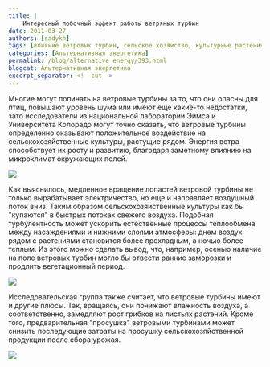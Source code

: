 ```yaml
---
title: |
    Интересный побочный эффект работы ветряных турбин
date: 2011-03-27
authors: [sadykh]
tags: [влияние ветровых турбин, сельское хозяйство, культурные растения, альтернативная энергетика]
categories: [Альтернативная энергетика]
permalink: /blog/alternative_energy/393.html
blogcat: Альтернативная энергетика
excerpt_separator: <!--cut-->
---
```


Многие могут попинать на ветровые турбины за то, что они опасны для птиц, повышают уровень шума или имеют еще какие-то недостатки, зато исследователи из национальной лаборатории Эймса и Университета Колорадо могут точно сказать, что ветровые турбины определенно оказывают положительное воздействие на сельскохозяйственные культуры, растущие рядом. Энергия ветра способствует их росту и развитию, благодаря заметному влиянию на микроклимат окружающих полей.


![](http://itw66.ru/uploads/images/00/00/05/2011/03/27/5152e7.jpg)


Как выяснилось, медленное вращение лопастей ветровой турбины не только вырабатывает электричество, но еще и направляет воздушный поток вниз. Таким образом сельскохозяйственные культуры как бы "купаются" в быстрых потоках свежего воздуха. Подобная турбулентность может ускорить естественные процессы теплообмена между насаждениями и нижними слоями атмосферы: днем воздух рядом с растениями становится более прохладным, а ночью более теплым. Из этого можно сделать вывод, что, например, осенью наличие на поле ветровых турбин могло бы отвести ранние заморозки и продлить вегетационный период.


![](http://itw66.ru/uploads/images/00/00/05/2011/03/27/d30f91.jpg)


Исследовательская группа также считает, что ветровые турбины имеют и другие плюсы. Так, вращаясь, они понижают влажность воздуха, а соответственно, замедляют рост грибков на листьях растений. Кроме того, предварительная "просушка" ветровыми турбинами может снизить последующие затраты на просушку сельскохозяйственной продукции после сбора урожая.


![](http://itw66.ru/uploads/images/00/00/05/2011/03/27/9cba6c.jpg)

